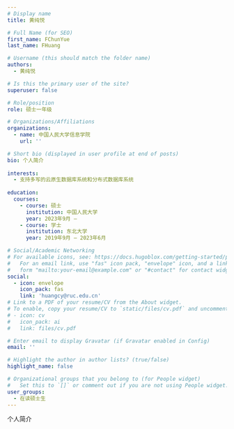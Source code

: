 ```yaml
---
# Display name
title: 黄纯悦

# Full Name (for SEO)
first_name: FChunYue
last_name: FHuang

# Username (this should match the folder name)
authors:
  - 黄纯悦

# Is this the primary user of the site?
superuser: false

# Role/position
role: 硕士一年级

# Organizations/Affiliations
organizations:
  - name: 中国人民大学信息学院
    url: ''

# Short bio (displayed in user profile at end of posts)
bio: 个人简介
  
interests:
  - 支持多写的云原生数据库系统和分布式数据库系统
  
education:
  courses:
    - course: 硕士
      institution: 中国人民大学
      year: 2023年9月 – 
    - course: 学士
      institution: 东北大学
      year: 2019年9月 – 2023年6月

# Social/Academic Networking
# For available icons, see: https://docs.hugoblox.com/getting-started/page-builder/#icons
#   For an email link, use "fas" icon pack, "envelope" icon, and a link in the
#   form "mailto:your-email@example.com" or "#contact" for contact widget.
social:
  - icon: envelope
    icon_pack: fas
    link: 'huangcy@ruc.edu.cn'
# Link to a PDF of your resume/CV from the About widget.
# To enable, copy your resume/CV to `static/files/cv.pdf` and uncomment the lines below.
# - icon: cv
#   icon_pack: ai
#   link: files/cv.pdf

# Enter email to display Gravatar (if Gravatar enabled in Config)
email: ''

# Highlight the author in author lists? (true/false)
highlight_name: false

# Organizational groups that you belong to (for People widget)
#   Set this to `[]` or comment out if you are not using People widget.
user_groups:
  - 在读硕士生
---
```


个人简介
